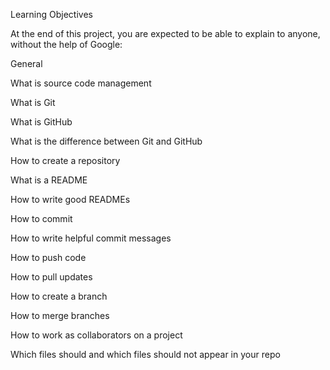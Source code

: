 Learning Objectives

At the end of this project, you are expected to be able to explain to anyone, without the help of Google:



General

What is source code management

What is Git

What is GitHub

What is the difference between Git and GitHub

How to create a repository

What is a README

How to write good READMEs

How to commit

How to write helpful commit messages

How to push code

How to pull updates

How to create a branch

How to merge branches

How to work as collaborators on a project

Which files should and which files should not appear in your repo
